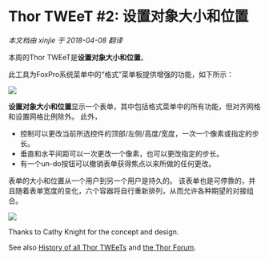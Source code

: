 ﻿Thor TWEeT #2: 设置对象大小和位置
===
_本文档由 xinjie 于 2018-04-08 翻译_

本周的Thor TWEeT是**设置对象大小和位置**。

此工具为FoxPro系统菜单中的“格式”菜单板提供增强的功能，如下所示：

![](Images/Tweet2a.png)

**设置对象大小和位置**显示一个表单，其中包括格式菜单中的所有功能，但对齐网格和设置网格比例除外。 此外，

*   控制可以更改当前所选控件的顶部/左侧/高度/宽度，一次一个像素或指定的步长。
*   垂直和水平间距可以一次更改一个像素，也可以更改指定的步长。
*   有一个un-do按钮可以撤销表单获得焦点以来所做的任何更改。

表单的大小和位置从一个用户到另一个用户是持久的。 该表单也是可停靠的，并且随着表单宽度的变化，六个容器将自行重新排列，从而允许各种期望的对接组合。

![](Images/Tweet2b.png)

Thanks to Cathy Knight for the concept and design.

See also [History of all Thor TWEeTs](../TWEeTs.md) and [the Thor Forum](https://groups.google.com/forum/?fromgroups#!forum/FoxProThor).
